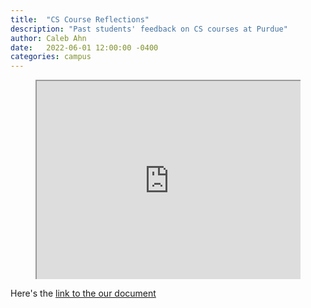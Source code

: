 ```yaml
---
title:  "CS Course Reflections"
description: "Past students' feedback on CS courses at Purdue"
author: Caleb Ahn
date:   2022-06-01 12:00:00 -0400
categories: campus
---
```


<!-- Using object -->
<!-- <object data="https://docs.google.com/document/d/1a8xOtaS9FsY6WCecytx1Pf6zdAr3fUdJC71bun_JFbo/edit?usp=sharing" width="600" height="600">
    <embed src="https://docs.google.com/document/d/1a8xOtaS9FsY6WCecytx1Pf6zdAr3fUdJC71bun_JFbo/edit?usp=sharing" width="600" height="600"> </embed>
    Error: Embedded data could not be displayed.
</object>
 -->
 
<!--  Using iframe -->
<style>
.video-container {
position: relative;
padding-bottom: 56.25%;
padding-top: 35px;
height: 0;
overflow: hidden;
}

.video-container iframe {
position: absolute;
top:0;
left: 0;
width: 100%;
height: 100%;
}
</style>

<figure class="video-container">
<iframe src="https://docs.google.com/document/d/e/2PACX-1vQd-7-nJSGSPMiallH4Wqk7iQiGnUnFTkeEQudXUayfjGfI54mDe3Ofa75kKcg1yLXGnT_1RmeqdnS3/pub?embedded=true"></iframe>
</figure>

Here's the [link to the our document](https://docs.google.com/document/d/e/2PACX-1vQd-7-nJSGSPMiallH4Wqk7iQiGnUnFTkeEQudXUayfjGfI54mDe3Ofa75kKcg1yLXGnT_1RmeqdnS3/pub)
